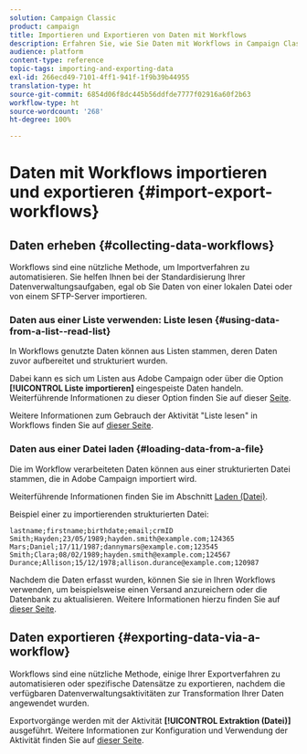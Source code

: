 ```yaml
---
solution: Campaign Classic
product: campaign
title: Importieren und Exportieren von Daten mit Workflows
description: Erfahren Sie, wie Sie Daten mit Workflows in Campaign Classic importieren und exportieren.
audience: platform
content-type: reference
topic-tags: importing-and-exporting-data
exl-id: 266ecd49-7101-4ff1-941f-1f9b39b44955
translation-type: ht
source-git-commit: 6854d06f8dc445b56ddfde7777f02916a60f2b63
workflow-type: ht
source-wordcount: '268'
ht-degree: 100%

---
```


# Daten mit Workflows importieren und exportieren {#import-export-workflows}

## Daten erheben {#collecting-data-workflows}

Workflows sind eine nützliche Methode, um Importverfahren zu automatisieren. Sie helfen Ihnen bei der Standardisierung Ihrer Datenverwaltungsaufgaben, egal ob Sie Daten von einer lokalen Datei oder von einem SFTP-Server importieren.

### Daten aus einer Liste verwenden: Liste lesen {#using-data-from-a-list--read-list}

In Workflows genutzte Daten können aus Listen stammen, deren Daten zuvor aufbereitet und strukturiert wurden.

Dabei kann es sich um Listen aus Adobe Campaign oder über die Option **[!UICONTROL Liste importieren]** eingespeiste Daten handeln. Weiterführende Informationen zu dieser Option finden Sie auf dieser [Seite](../../platform/using/about-generic-imports-exports.md).

Weitere Informationen zum Gebrauch der Aktivität &quot;Liste lesen&quot; in Workflows finden Sie auf [dieser Seite](../../workflow/using/read-list.md).

### Daten aus einer Datei laden {#loading-data-from-a-file}

Die im Workflow verarbeiteten Daten können aus einer strukturierten Datei stammen, die in Adobe Campaign importiert wird.

Weiterführende Informationen finden Sie im Abschnitt [Laden (Datei)](../../workflow/using/data-loading--file-.md).

Beispiel einer zu importierenden strukturierten Datei:

```
lastname;firstname;birthdate;email;crmID
Smith;Hayden;23/05/1989;hayden.smith@example.com;124365
Mars;Daniel;17/11/1987;dannymars@example.com;123545
Smith;Clara;08/02/1989;hayden.smith@example.com;124567
Durance;Allison;15/12/1978;allison.durance@example.com;120987
```

Nachdem die Daten erfasst wurden, können Sie sie in Ihren Workflows verwenden, um beispielsweise einen Versand anzureichern oder die Datenbank zu aktualisieren. Weitere Informationen hierzu finden Sie auf [dieser Seite](../../workflow/using/how-to-use-workflow-data.md).

## Daten exportieren {#exporting-data-via-a-workflow}

Workflows sind eine nützliche Methode, einige Ihrer Exportverfahren zu automatisieren oder spezifische Datensätze zu exportieren, nachdem die verfügbaren Datenverwaltungsaktivitäten zur Transformation Ihrer Daten angewendet wurden.

Exportvorgänge werden mit der Aktivität **[!UICONTROL Extraktion (Datei)]** ausgeführt. Weitere Informationen zur Konfiguration und Verwendung der Aktivität finden Sie auf [dieser Seite](../../workflow/using/extraction--file-.md).
